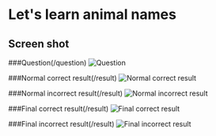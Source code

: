 # Let's learn animal names
## Screen shot

###Question(/question)
![Question](/screenshot/question.PNG)

###Normal correct result(/result)
![Normal correct result](/screenshot/normal_correct.PNG)

###Normal incorrect result(/result)
![Normal incorrect result](/screenshot/normal_incorrect.PNG)

###Final correct result(/result)
![Final correct result](/screenshot/final_correct.PNG)

###Final incorrect result(/result)
![Final incorrect result](/screenshot/final_incorrect.PNG)
